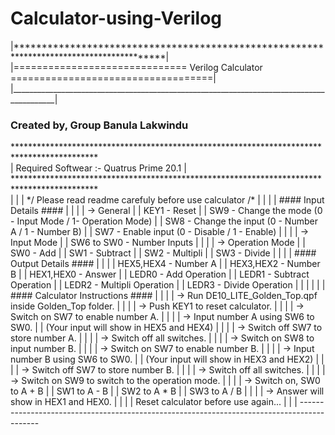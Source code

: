 # Calculator-using-Verilog
<p>
|*****************************************************************************************|
  </br>
|==============================   Verilog Calculator   ===================================|
</br>
|_________________________________________________________________________________________|
</br>
</p>
<h3>Created by, Group Banula Lakwindu</h3>
<p>
*******************************************************************************************
  </br>
| Required Softwear :- Quatrus Prime 20.1                                                 |
</br>
*******************************************************************************************
</br>
|															|
| */ Please read readme carefuly before use calculator /*						|
|															|
|	#### Input Details ####											|
|															|
|	-> General													|
|	KEY1 - Reset												|
|	SW9 - Change the mode (0 - Input Mode / 1- Operation Mode)					|
|	SW8 - Change the input (0 - Number A / 1 - Number B)						|
|	SW7 - Enable input (0 - Disable / 1 - Enable)							|
|															|
|	-> Input Mode												|
|	SW6 to SW0 - Number Inputs										|
|															|
|	-> Operation Mode												|
|	SW0 - Add													|	
|	SW1 - Subtract												|
|	SW2 - Multipli												|
|	SW3 - Divide 												|
|															|
|	#### Output Details ####										|
|															|
|	HEX5,HEX4 - Number A											|
|	HEX3,HEX2 - Number B											|
|	HEX1,HEX0 - Answer											|
|	LEDR0 - Add Operation											|
|	LEDR1 - Subtract Operation										|
|	LEDR2 - Multipli Operation										|
|	LEDR3 - Divide Operation										|
|															|
|															|
|	#### Calculator Instructions ####									|
|															|
|	-> Run DE10_LITE_Golden_Top.qpf inside Golden_Top folder.					|
|															|
|	-> Push KEY1 to reset calculator.									|
|															|
|	-> Switch on SW7 to enable number A.								|
|															|
|	-> Input number A using SW6 to SW0.									|
|	(Your input will show in HEX5 and HEX4)								|
|															|
|	-> Switch off SW7 to store number A.								|
|															|
|	-> Switch off all switches.										|
|															|
|	-> Switch on SW8 to input number B.									|
|															|
|	-> Switch on SW7 to enable number B.								|
|															|
|	-> Input number B using SW6 to SW0.									|
|	(Your input will show in HEX3 and HEX2)								|
|															|
|	-> Switch off SW7 to store number B.								|
|															|
|	-> Switch off all switches.										|
|															|
|	-> Switch on SW9 to switch to the operation mode.						|
|															|
|	-> Switch on, SW0 to A + B										|
|		     	  SW1 to A - B										|
|		        SW2 to A * B										|
|		        SW3 to A / B										|
|															|
|	-> Answer will show in HEX1 and HEX0.								|
|															|
|	Reset calculator before use again...								|
|															|
-------------------------------------------------------------------------------------------
</p>
